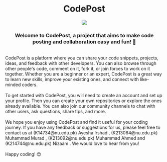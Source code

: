 <h1 align="center"> CodePost </h1> 
<div align="center">
<img src="https://user-images.githubusercontent.com/104616632/226247441-802af750-e878-463c-a06c-1f4175b0581f.png">  
 </div> 
 <h3 align="center">
Welcome to CodePost, a project that aims to make code posting and collaboration easy and fun! 🎉   
 </h3>
 <br>
CodePost is a platform where you can share your code snippets, projects, ideas, and feedback with other developers. You can also browse through other people's code, comment on it, fork it, or join forces to work on it together. Whether you are a beginner or an expert, CodePost is a great way to learn new skills, improve your existing ones, and connect with like-minded coders. 
<br>
<br>
 To get started with CodePost, you will need to create an account and set up your profile. Then you can create your own repositories or explore the ones already available. You can also join our community channels to chat with other users, ask questions, share tips, and more.  
<br>
<br>
We hope you enjoy using CodePost and find it useful for your coding journey. If you have any feedback or suggestions for us, please feel free to contact us at  (K14734@nu.edu.pk) Ayesha Irshad , (K213064@nu.edu.pk) Muhammad Murad , (K213092@nu.edu.pk) Muhammad Ahmed and (K214744@nu.edu.pk) Nizaam  . We would love to hear from you!  
<br>
<br>
Happy coding! 😊
